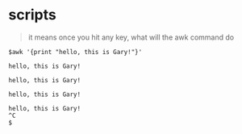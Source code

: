 # scripts

> it means once you hit any key, what will the awk command do

```
$awk '{print "hello, this is Gary!"}'

hello, this is Gary!

hello, this is Gary!

hello, this is Gary!

hello, this is Gary!
^C
$
```

